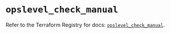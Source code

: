 # `opslevel_check_manual`

Refer to the Terraform Registry for docs: [`opslevel_check_manual`](https://registry.terraform.io/providers/opslevel/opslevel/1.6.3/docs/resources/check_manual).
